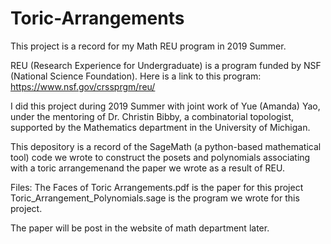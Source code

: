 # Toric-Arrangements
This project is a record for my Math REU program in 2019 Summer.

REU (Research Experience for Undergraduate) is a program funded by NSF (National Science 
Foundation).
Here is a link to this program: https://www.nsf.gov/crssprgm/reu/

I did this project during 2019 Summer with joint work of Yue (Amanda) Yao, 
under the mentoring of Dr. Christin Bibby, a combinatorial topologist,
supported by the Mathematics department in the University of Michigan.

This depository is a record of the SageMath (a python-based mathematical tool) code we 
wrote to construct the posets and polynomials associating with a toric arrangemenand the 
paper we wrote as a result of REU.

Files:
The Faces of Toric Arrangements.pdf is the paper for this project
Toric_Arrangement_Polynomials.sage is the program we wrote for this project.

The paper will be post in the website of math department later.


